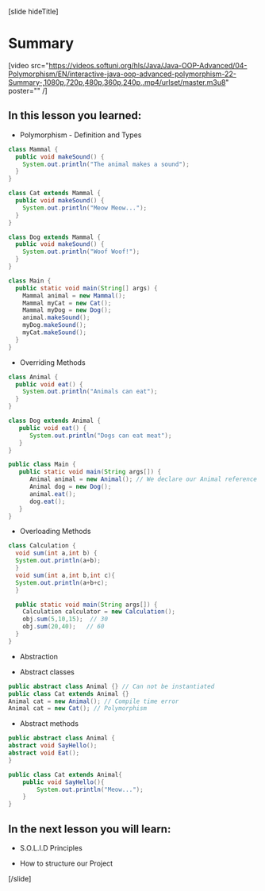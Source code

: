 [slide hideTitle]
# Summary

[video src="https://videos.softuni.org/hls/Java/Java-OOP-Advanced/04-Polymorphism/EN/interactive-java-oop-advanced-polymorphism-22-Summary-,1080p,720p,480p,360p,240p,.mp4/urlset/master.m3u8" poster="" /]

## In this lesson you learned:

- Polymorphism - Definition and Types

``` java
class Mammal {
  public void makeSound() {
    System.out.println("The animal makes a sound");
  }
}
```

``` java
class Cat extends Mammal {
  public void makeSound() {
    System.out.println("Meow Meow...");
  }
}
```

``` java
class Dog extends Mammal {
  public void makeSound() {
    System.out.println("Woof Woof!");
  }
}
```

``` java
class Main {
  public static void main(String[] args) {
    Mammal animal = new Mammal();  
    Mammal myCat = new Cat(); 
    Mammal myDog = new Dog(); 
    animal.makeSound();
    myDog.makeSound();
    myCat.makeSound();
  }
}
```

- Overriding Methods

``` java
class Animal {
  public void eat() {
    System.out.println("Animals can eat");
  }
}

class Dog extends Animal {
   public void eat() {
      System.out.println("Dogs can eat meat");
   }
}

public class Main {
   public static void main(String args[]) {
      Animal animal = new Animal(); // We declare our Animal reference and object
      Animal dog = new Dog();
      animal.eat(); 
      dog.eat();
   }
}
```

- Overloading Methods

``` java
class Calculation {  
  void sum(int a,int b) {
  System.out.println(a+b);
  }  
  void sum(int a,int b,int c){
  System.out.println(a+b+c);
  }  

  public static void main(String args[]) {  
    Calculation calculator = new Calculation();  
    obj.sum(5,10,15);  // 30
    obj.sum(20,40);   // 60
  }  
}  
```

- Abstraction

- Abstract classes

```java
public abstract class Animal {} // Can not be instantiated
public class Cat extends Animal {}
Animal cat = new Animal(); // Compile time error
Animal cat = new Cat(); // Polymorphism
```

- Abstract methods

```java
public abstract class Animal {
abstract void SayHello();
abstract void Eat();
} 

public class Cat extends Animal{
    public void SayHello(){
        System.out.println("Meow...");
    }
}

```

## In the next lesson you will learn:

- S.O.L.I.D Principles

- How to structure our Project



[/slide]